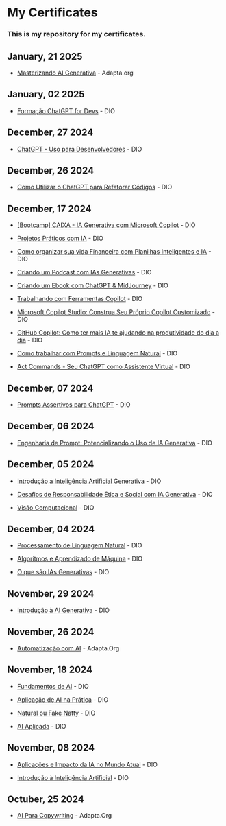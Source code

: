 # My Certificates

### This is my repository for my certificates.

## January, 21 2025

- [Masterizando AI Generativa](/adapta/252664c4b487a00d6e1f4a8970c99a652d42.pdf) - Adapta.org

## January, 02 2025

- [Formação ChatGPT for Devs](/dio/NFD19OJ6.pdf) - DIO

## December, 27 2024

- [ChatGPT - Uso para Desenvolvedores](/dio/JNPTVKKQ.pdf) - DIO

## December, 26 2024

- [Como Utilizar o ChatGPT para Refatorar Códigos](/dio/9COWGB06.pdf) - DIO

## December, 17 2024

- [[Bootcamp] CAIXA - IA Generativa com Microsoft Copilot](/dio/Z4WE3UP3.pdf) - DIO

- [Projetos Práticos com IA](/dio/WXNWYDJQ.pdf) - DIO

- [Como organizar sua vida Financeira com Planilhas Inteligentes e IA](/dio/3OZA4FO4.pdf) - DIO

- [Criando um Podcast com IAs Generativas](/dio/ACJCGKSL.pdf) - DIO

- [Criando um Ebook com ChatGPT & MidJourney](/dio/IMHSM4OS.pdf) - DIO

- [Trabalhando com Ferramentas Copilot](/dio/UVZGE47W.pdf) - DIO

- [Microsoft Copilot Studio: Construa Seu Próprio Copilot Customizado](/dio/0N82N887.pdf) - DIO

- [GitHub Copilot: Como ter mais IA te ajudando na produtividade do dia a dia](/dio/GDQLK269.pdf) - DIO

- [Como trabalhar com Prompts e Linguagem Natural](/dio/YI4CWKRS.pdf) - DIO

- [Act Commands - Seu ChatGPT como Assistente Virtual](/dio/VO6EEVRP.pdf) - DIO

## December, 07 2024

- [Prompts Assertivos para ChatGPT](/dio/QUVUOCAC.pdf) - DIO

## December, 06 2024

- [Engenharia de Prompt: Potencializando o Uso de IA Generativa](/dio/QPNN5TXO.pdf) - DIO

## December, 05 2024

- [Introdução a Inteligência Artificial Generativa](/dio/5GSOZL41.pdf) - DIO

- [Desafios de Responsabilidade Ética e Social com IA Generativa](/dio/UWWTWJBX.pdf) - DIO

- [Visão Computacional](/dio/NBD0KWRJ.pdf) - DIO

## December, 04 2024

- [Processamento de Linguagem Natural](/dio/EARIJJC4.pdf) - DIO

- [Algoritmos e Aprendizado de Máquina](/dio/Y0XYZXCE.pdf) - DIO

- [O que são IAs Generativas](/dio/6DNMR1PQ.pdf) - DIO

## November, 29 2024

- [Introdução à AI Generativa](/dio/Fundamentos.AI.Generativa.C478JD8R.pdf) - DIO

## November, 26 2024

- [Automatização com AI](/adapta/2526fa2f081ce7138e88ecee6137448938db.pdf) - Adapta.Org

## November, 18 2024

- [Fundamentos de AI](/dio/Fundamentos.AI.EF4A9JYH.pdf) - DIO

- [Aplicação de AI na Prática](/dio/Aplicacao.Na.Pratica.HWKYKY96.pdf) - DIO

- [Natural ou Fake Natty](/dio/Natura.ou.Fake.FLE7U2TN.pdf) - DIO

- [AI Aplicada](/dio/AI.Aplicada.Z5YYROG9.pdf) - DIO

## November, 08 2024

- [Aplicações e Impacto da IA no Mundo Atual](/dio/Impacto.da.IA.no.Mundo.Atual.20GD2FXH.pdf) - DIO

- [Introdução à Inteligência Artificial](/dio/Introducao.JEXS2SP0.pdf) - DIO

## Octuber, 25 2024

- [AI Para Copywriting](/adapta/2526602952a8026d42fc3b1b7c6a72a673ba.pdf) - Adapta.Org




